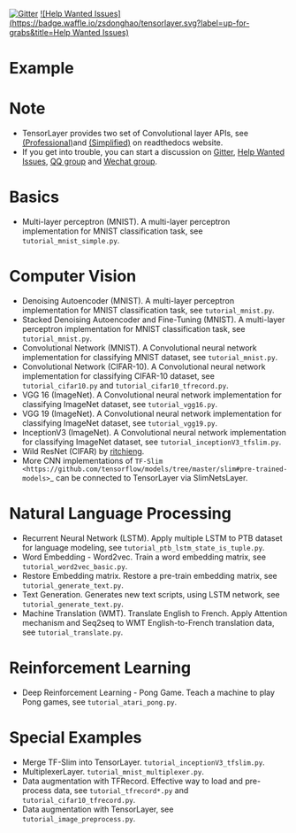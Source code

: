 [![Gitter](https://badges.gitter.im/Join%20Chat.svg)](https://gitter.im/tensorlayer/Lobby#?utm_source=badge&utm_medium=badge&utm_campaign=pr-badge)
[![Help Wanted Issues](https://badge.waffle.io/zsdonghao/tensorlayer.svg?label=up-for-grabs&title=Help Wanted Issues)](https://waffle.io/zsdonghao/tensorlayer)



Example
==========

Note
====
* TensorLayer provides two set of Convolutional layer APIs, see [(Professional)](http://tensorlayer.readthedocs.io/en/latest/modules/layers.html#convolutional-layer-pro)and [(Simplified)](http://tensorlayer.readthedocs.io/en/latest/modules/layers.html#convolutional-layer-simplified) on readthedocs website.
* If you get into trouble, you can start a discussion on [Gitter](https://gitter.im/tensorlayer/Lobby#?utm_source=badge&utm_medium=badge&utm_campaign=pr-badge>),
[Help Wanted Issues](https://waffle.io/zsdonghao/tensorlayer),
[QQ group](https://github.com/zsdonghao/tensorlayer/blob/master/img/img_qq.png) and [Wechat group](tensorlayer@gmail.com).


Basics
============

 - Multi-layer perceptron (MNIST). A multi-layer perceptron implementation for MNIST classification task, see ``tutorial_mnist_simple.py``.

Computer Vision
==================

 - Denoising Autoencoder (MNIST). A multi-layer perceptron implementation for MNIST classification task, see ``tutorial_mnist.py``.
 - Stacked Denoising Autoencoder and Fine-Tuning (MNIST). A multi-layer perceptron implementation for MNIST classification task, see ``tutorial_mnist.py``.
 - Convolutional Network (MNIST). A Convolutional neural network implementation for classifying MNIST dataset, see ``tutorial_mnist.py``.
 - Convolutional Network (CIFAR-10). A Convolutional neural network implementation for classifying CIFAR-10 dataset, see ``tutorial_cifar10.py`` and ``tutorial_cifar10_tfrecord.py``.
 - VGG 16 (ImageNet). A Convolutional neural network implementation for classifying ImageNet dataset, see ``tutorial_vgg16.py``.
 - VGG 19 (ImageNet). A Convolutional neural network implementation for classifying ImageNet dataset, see ``tutorial_vgg19.py``.
 - InceptionV3 (ImageNet). A Convolutional neural network implementation for classifying ImageNet dataset, see ``tutorial_inceptionV3_tfslim.py``.
 - Wild ResNet (CIFAR) by [ritchieng](https://github.com/ritchieng/wideresnet-tensorlayer).
 - More CNN implementations of `TF-Slim <https://github.com/tensorflow/models/tree/master/slim#pre-trained-models>`_ can be connected to TensorLayer via SlimNetsLayer.

Natural Language Processing
==============================

 - Recurrent Neural Network (LSTM). Apply multiple LSTM to PTB dataset for language modeling, see ``tutorial_ptb_lstm_state_is_tuple.py``.
 - Word Embedding - Word2vec. Train a word embedding matrix, see ``tutorial_word2vec_basic.py``.
 - Restore Embedding matrix. Restore a pre-train embedding matrix, see ``tutorial_generate_text.py``.
 - Text Generation. Generates new text scripts, using LSTM network, see ``tutorial_generate_text.py``.
 - Machine Translation (WMT). Translate English to French. Apply Attention mechanism and Seq2seq to WMT English-to-French translation data, see ``tutorial_translate.py``.

Reinforcement Learning
==============================

 - Deep Reinforcement Learning - Pong Game. Teach a machine to play Pong games, see ``tutorial_atari_pong.py``.


Special Examples
=================

 - Merge TF-Slim into TensorLayer. ``tutorial_inceptionV3_tfslim.py``.
 - MultiplexerLayer. ``tutorial_mnist_multiplexer.py``.
 - Data augmentation with TFRecord. Effective way to load and pre-process data, see ``tutorial_tfrecord*.py`` and ``tutorial_cifar10_tfrecord.py``.
 - Data augmentation with TensorLayer, see ``tutorial_image_preprocess.py``.

 
